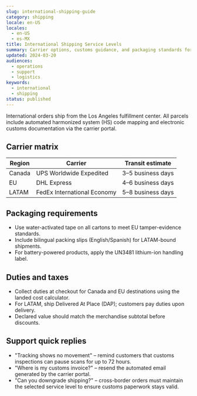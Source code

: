 ```yaml
---
slug: international-shipping-guide
category: shipping
locale: en-US
locales:
  - en-US
  - es-MX
title: International Shipping Service Levels
summary: Carrier options, customs guidance, and packaging standards for cross-border orders.
updated: 2024-03-20
audiences:
  - operations
  - support
  - logistics
keywords:
  - international
  - shipping
status: published
---
```


International orders ship from the Los Angeles fulfillment center. All parcels include automated
harmonized system (HS) code mapping and electronic customs documentation via the carrier portal.

## Carrier matrix

| Region | Carrier | Transit estimate |
| --- | --- | --- |
| Canada | UPS Worldwide Expedited | 3–5 business days |
| EU | DHL Express | 4–6 business days |
| LATAM | FedEx International Economy | 5–8 business days |

## Packaging requirements

- Use water-activated tape on all cartons to meet EU tamper-evidence standards.
- Include bilingual packing slips (English/Spanish) for LATAM-bound shipments.
- For battery-powered products, apply the UN3481 lithium-ion handling label.

## Duties and taxes

- Collect duties at checkout for Canada and EU destinations using the landed cost calculator.
- For LATAM, ship Delivered At Place (DAP); customers pay duties upon delivery.
- Declared value should match the merchandise subtotal before discounts.

## Support quick replies

- "Tracking shows no movement" – remind customers that customs inspections can pause scans for up
  to 72 hours.
- "Where is my customs invoice?" – resend the automated email generated by the carrier portal.
- "Can you downgrade shipping?" – cross-border orders must maintain the selected service level to
  ensure customs paperwork stays valid.

